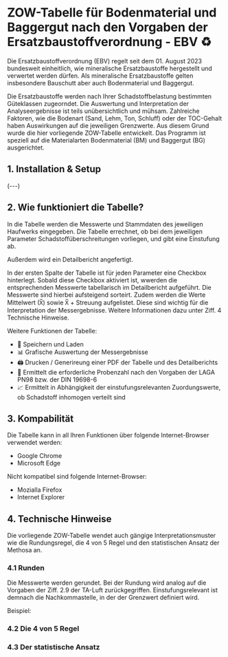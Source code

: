 # ZOW-Tabelle für Bodenmaterial und Baggergut nach den Vorgaben der Ersatzbaustoffverordnung - EBV ♻️

Die Ersatzbaustoffverordnung (EBV) regelt seit dem 01. August 2023 bundesweit einheitlich, wie mineralische Ersatzbaustoffe hergestellt und verwertet werden dürfen. Als mineralische Ersatzbaustoffe gelten insbesondere Bauschutt aber auch Bodenmaterial und Baggergut. 

Die Ersatzbaustoffe werden nach Ihrer Schadstoffbelastung bestimmten Güteklassen zugeorndet. Die Auswertung und Interpretation der Analyseergebnisse ist teils unübersichtlich und mühsam. Zahlreiche Faktoren, wie die Bodenart (Sand, Lehm, Ton, Schluff) oder der TOC-Gehalt haben Auswirkungen auf die jeweiligen Grenzwerte. Aus diesem Grund wurde die hier vorliegende ZOW-Tabelle entwickelt. Das Programm ist speziell auf die Materialarten Bodenmaterial (BM) und Baggergut (BG) ausgerichtet. 

## 1. Installation & Setup

(---)

## 2. Wie funktioniert die Tabelle?

In die Tabelle werden die Messwerte und Stammdaten des jeweiligen Haufwerks eingegeben. Die Tabelle errechnet, ob bei dem jeweiligen Parameter Schadstoffüberschreitungen vorliegen, und gibt eine Einstufung ab.

Außerdem wird ein Detailbericht angefertigt.

In der ersten Spalte der Tabelle ist für jeden Parameter eine Checkbox hinterlegt. Sobald diese Checkbox aktiviert ist, wwerden die entsprechenden Messwerte tabellarisch im Detailbericht aufgeführt. Die Messwerte sind hierbei aufsteigend sorteirt. Zudem werden die Werte  Mittelwert (X̅) sowie X̅ + Streuung aufgelistet. Diese sind wichtig für die Interpretation der Messergebnisse. Weitere Informationen dazu unter Ziff. 4 Technische Hinweise.

Weitere Funktionen der Tabelle:

- 💾 Speichern und Laden
- 📊 Grafische Auswertung der Messergebnisse
- 🖨️ Drucken / Generireung einer PDF der Tabelle und des Detailberichts
- 🧪 Ermittelt die erforderliche Probenzahl nach den Vorgaben der LAGA PN98 bzw. der DIN 19698-6
- 📈 Ermittelt in Abhängigkeit der einstufungsrelevanten Zuordungswerte, ob Schadstoff inhomogen verteilt sind

## 3. Kompabilität

Die Tabelle kann in all Ihren Funktionen über folgende Internet-Browser verwendet werden:

- Google Chrome
- Microsoft Edge

Nicht kompatibel sind folgende Internet-Browser:

- Mozialla Firefox
- Internet Explorer

## 4. Technische Hinweise

Die vorliegende ZOW-Tabelle wendet auch gängige Interpretationsmuster wie die Rundungsregel, die 4 von 5 Regel und den statistischen Ansatz der Methosa an. 

### 4.1 Runden

Die Messwerte werden gerundet. Bei der Rundung wird analog auf die Vorgaben der Ziff. 2.9 der TA-Luft zurückgegriffen. Einstufungsrelevant ist demnach die Nachkommastelle, in der der Grenzwert definiert wird.

Beispiel: 

### 4.2 Die 4 von 5 Regel 


### 4.3 Der statistische Ansatz


